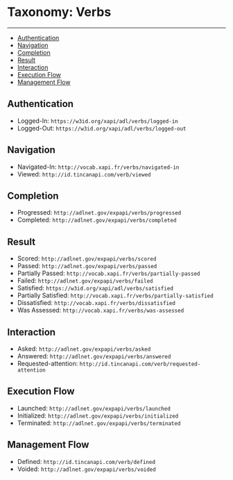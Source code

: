 # Taxonomy: Verbs

---

- [Authentication](#authentication)
- [Navigation](#navigation)
- [Completion](#completion)
- [Result](#result)
- [Interaction](#interaction)
- [Execution Flow](#execution-flow)
- [Management Flow](#management-flow)


<a name="authentication"></a>
## Authentication

- Logged-In: `https://w3id.org/xapi/adl/verbs/logged-in`
- Logged-Out: `https://w3id.org/xapi/adl/verbs/logged-out`


<a name="navigation"></a>
## Navigation

- Navigated-In: `http://vocab.xapi.fr/verbs/navigated-in`
- Viewed: `http://id.tincanapi.com/verb/viewed`


<a name="completion"></a>
## Completion

- Progressed: `http://adlnet.gov/expapi/verbs/progressed`
- Completed: `http://adlnet.gov/expapi/verbs/completed`


<a name="result"></a>
## Result

- Scored: `http://adlnet.gov/expapi/verbs/scored`
- Passed: `http://adlnet.gov/expapi/verbs/passed`
- Partially Passed: `http://vocab.xapi.fr/verbs/partially-passed`
- Failed: `http://adlnet.gov/expapi/verbs/failed`
- Satisfied: `https://w3id.org/xapi/adl/verbs/satisfied`
- Partially Satisfied: `http://vocab.xapi.fr/verbs/partially-satisfied`
- Dissatisfied: `http://vocab.xapi.fr/verbs/dissatisfied`
- Was Assessed: `http://vocab.xapi.fr/verbs/was-assessed`


<a name="interaction"></a>
## Interaction

- Asked: `http://adlnet.gov/expapi/verbs/asked`
- Answered: `http://adlnet.gov/expapi/verbs/answered`
- Requested-attention: `http://id.tincanapi.com/verb/requested-attention`


<a name="execution-flow"></a>
## Execution Flow

- Launched: `http://adlnet.gov/expapi/verbs/launched`
- Initialized: `http://adlnet.gov/expapi/verbs/initialized`
- Terminated: `http://adlnet.gov/expapi/verbs/terminated`


<a name="management-flow"></a>
## Management Flow

- Defined: `http://id.tincanapi.com/verb/defined`
- Voided: `http://adlnet.gov/expapi/verbs/voided`



